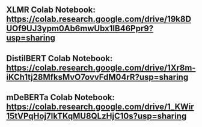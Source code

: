 XLMR Colab Notebook: https://colab.research.google.com/drive/19k8DUOf9UJ3ypm0Ab6mwUbx1IB46Ppr9?usp=sharing 
-----------------------------------------------------------------------------------------
DistilBERT Colab Notebook: https://colab.research.google.com/drive/1Xr8m-iKCh1tj28MfksMvO7ovvFdM04rR?usp=sharing
-----------------------------------------------------------------------------------------------
mDeBERTa Colab Notebook: https://colab.research.google.com/drive/1_KWir15tVPqHoj7IkTKqMU8QLzHjC10s?usp=sharing
----------------------------------------------------------------------------------------------
